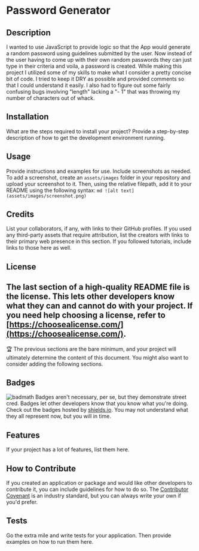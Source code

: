 # Password Generator

## Description

I wanted to use JavaScript to provide logic so that the App would generate a random password using guidelines submitted by the user. Now instead of the user having to come up with their own random passwords they can just type in their criteria and voila, a password is created. While making this project I utilized some of my skills to make what I consider a pretty concise bit of code. I tried to keep it DRY as possible and provided comments so that I could understand it easily. I also had to figure out some fairly confusing bugs involving "length" lacking a "- 1" that was throwing my number of characters out of whack.

## Installation

What are the steps required to install your project? Provide a step-by-step description of how to get the development environment running.

## Usage

Provide instructions and examples for use. Include screenshots as needed.
To add a screenshot, create an `assets/images` folder in your repository and upload your screenshot to it. Then, using the relative filepath, add it to your README using the following syntax:
`md ![alt text](assets/images/screenshot.png) `

## Credits

List your collaborators, if any, with links to their GitHub profiles.
If you used any third-party assets that require attribution, list the creators with links to their primary web presence in this section.
If you followed tutorials, include links to those here as well.

## License

## The last section of a high-quality README file is the license. This lets other developers know what they can and cannot do with your project. If you need help choosing a license, refer to [https://choosealicense.com/](https://choosealicense.com/).

🏆 The previous sections are the bare minimum, and your project will ultimately determine the content of this document. You might also want to consider adding the following sections.

## Badges

![badmath](https://img.shields.io/github/languages/top/nielsenjared/badmath)
Badges aren't necessary, per se, but they demonstrate street cred. Badges let other developers know that you know what you're doing. Check out the badges hosted by [shields.io](https://shields.io/). You may not understand what they all represent now, but you will in time.

## Features

If your project has a lot of features, list them here.

## How to Contribute

If you created an application or package and would like other developers to contribute it, you can include guidelines for how to do so. The [Contributor Covenant](https://www.contributor-covenant.org/) is an industry standard, but you can always write your own if you'd prefer.

## Tests

Go the extra mile and write tests for your application. Then provide examples on how to run them here.
